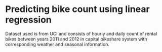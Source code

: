 # Predicting bike count using linear regression

Dataset used is from UCI and consists of hourly and daily count of rental bikes between years 2011 and 2012 in capital bikeshare system with corresponding weather and seasonal information.
